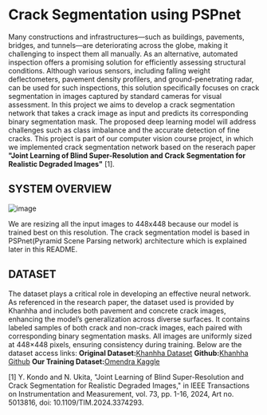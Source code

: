 # Crack Segmentation using PSPnet

Many constructions and infrastructures—such as buildings, pavements, bridges, and tunnels—are deteriorating across the globe, making it challenging to inspect them all manually. 
As an alternative, automated inspection offers a promising solution for efficiently assessing structural conditions. Although various sensors, including falling weight deflectometers, pavement density profilers, and ground-penetrating radar, can be used for such inspections, this solution specifically focuses on crack segmentation in images captured by standard cameras for visual assessment. 
In this project we aims to develop a crack segmentation network that takes a crack image as input and predicts its corresponding binary segmentation mask. The proposed deep learning model will address challenges such as class imbalance and the accurate detection of fine cracks. 
This project is part of our computer vision course project, in which we implemented crack segmentation network based on the reserach paper **"Joint Learning of Blind Super-Resolution and Crack Segmentation for Realistic Degraded Images"** [1].

## SYSTEM OVERVIEW

![image](https://github.com/user-attachments/assets/41d6b76a-ccb4-418b-b729-5fcc2aefed94)

We are resizing all the input images to 448x448 because our model is trained best on this resolution.
The crack segmentation model is based in PSPnet(Pyramid Scene Parsing network) architecture which is explained later in this README.

## DATASET

The dataset plays a critical role in developing an effective neural network. As referenced in the research paper, the dataset used is provided by Khanhha and includes both pavement and concrete crack images, enhancing the model’s generalization across diverse surfaces. It contains labeled samples of both crack and non-crack images, each paired with corresponding binary segmentation masks. All images are uniformly sized at 448×448 pixels, ensuring consistency during training. Below are the dataset access links: 
**Original Dataset:**[Khanhha Dataset](https://drive.google.com/file/d/1xrOqv0-3uMHjZyEUrerOYiYXW_E8SUMP/view?pli=1)
**Github:**[Khanhha Github](https://github.com/khanhha/crack_segmentation?tab=readme-ov-file)
**Our Training Dataset:**[Omendra Kaggle](https://www.kaggle.com/datasets/omendrakumarupadhyay/crack-segmentation-datasetimage-mask)












[1] Y. Kondo and N. Ukita, "Joint Learning of Blind Super-Resolution and Crack Segmentation for Realistic Degraded Images," in IEEE Transactions on Instrumentation and Measurement, vol. 73, pp. 1-16, 2024, Art no. 5013816, doi: 10.1109/TIM.2024.3374293.


